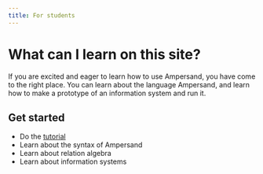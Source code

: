 ```yaml
---
title: For students
---
```


# What can I learn on this site?
If you are excited and eager to learn how to use Ampersand, you have come to the right place.
You can learn about the language Ampersand, and learn how to make a prototype of an information system and run it.

## Get started
* Do the [tutorial](../tutorial-rap3)
* Learn about the syntax of Ampersand
* Learn about relation algebra
* Learn about information systems
